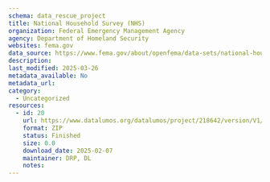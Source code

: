 ```yaml
---
schema: data_rescue_project 
title: National Household Survey (NHS)
organization: Federal Emergency Management Agency
agency: Department of Homeland Security
websites: fema.gov
data_source: https://www.fema.gov/about/openfema/data-sets/national-household-survey
description: 
last_modified: 2025-03-26
metadata_available: No
metadata_url: 
category:
  - Uncategorized
resources:
  - id: 20
    url: https://www.datalumos.org/datalumos/project/218642/version/V1/view
    format: ZIP
    status: Finished
    size: 0.0
    download_date: 2025-02-07
    maintainer: DRP, DL
    notes: 
---
```

